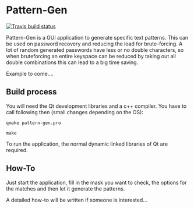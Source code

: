 # Pattern-Gen

[![Travis build status](https://travis-ci.org/s3inlc/pattern-gen.svg?branch=master)](https://travis-ci.org/s3inlc/pattern-gen)

Pattern-Gen is a GUI application to generate specific text patterns. This can be used on password recovery and reducing the load for brute-forcing. A lot of random generated passwords have less or no double characters, so when bruteforcing an entire keyspace can be reduced by taking out all double combinations this can lead to a big time saving.

Example to come....

## Build process

You will need the Qt development libraries and a c++ compiler. You have to call following then (small changes depending on the OS):
```
qmake pattern-gen.pro
```
```
make
```

To run the application, the normal dynamic linked libraries of Qt are required.

## How-To

Just start the application, fill in the mask you want to check, the options for the matches and then let it generate the patterns.

A detailed how-to will be written if someone is interested...

